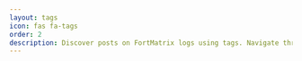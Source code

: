 ```yaml
---
layout: tags
icon: fas fa-tags
order: 2
description: Discover posts on FortMatrix logs using tags. Navigate through various keywords related to cybersecurity, cloud, certifications, and specific tools.
---
```

